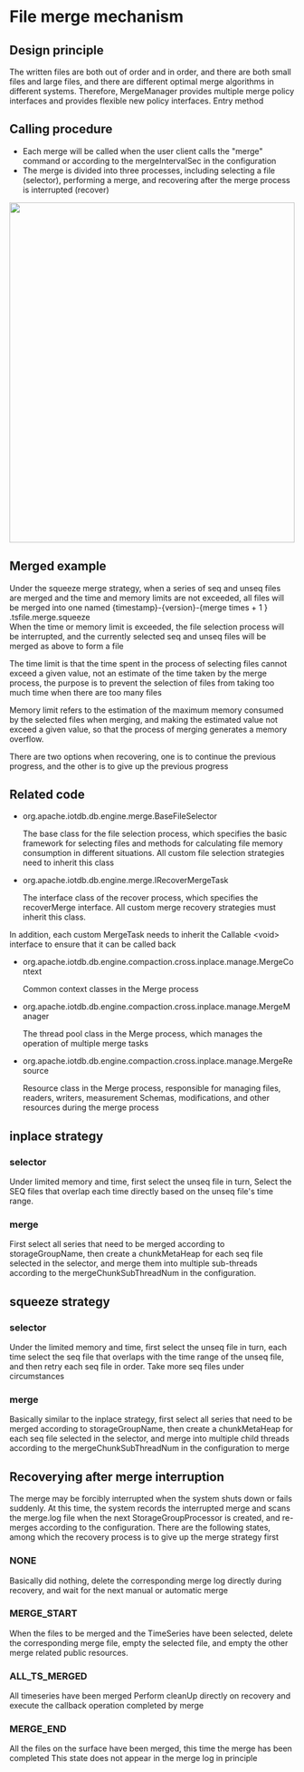 <!--

    Licensed to the Apache Software Foundation (ASF) under one
    or more contributor license agreements.  See the NOTICE file
    distributed with this work for additional information
    regarding copyright ownership.  The ASF licenses this file
    to you under the Apache License, Version 2.0 (the
    "License"); you may not use this file except in compliance
    with the License.  You may obtain a copy of the License at
    
        http://www.apache.org/licenses/LICENSE-2.0
    
    Unless required by applicable law or agreed to in writing,
    software distributed under the License is distributed on an
    "AS IS" BASIS, WITHOUT WARRANTIES OR CONDITIONS OF ANY
    KIND, either express or implied.  See the License for the
    specific language governing permissions and limitations
    under the License.

-->

# File merge mechanism

## Design principle

The written files are both out of order and in order, and there are both small files and large files, and there are different optimal merge algorithms in different systems. Therefore, MergeManager provides multiple merge policy interfaces and provides flexible new policy interfaces.  Entry method

## Calling procedure

- Each merge will be called when the user client calls the "merge" command or according to the mergeIntervalSec in the configuration
- The merge is divided into three processes, including selecting a file (selector), performing a merge, and recovering after the merge process is interrupted (recover)
<img style="width:100%; max-width:800px; max-height:600px; margin-left:auto; margin-right:auto; display:block;" src="https://user-images.githubusercontent.com/24886743/75313978-6c64b000-5899-11ea-8565-40b012f9c8a2.png">

## Merged example

Under the squeeze merge strategy, when a series of seq and unseq files are merged and the time and memory limits are not exceeded, all files will be merged into one named {timestamp}-{version}-{merge times + 1  } .tsfile.merge.squeeze
​    
When the time or memory limit is exceeded, the file selection process will be interrupted, and the currently selected seq and unseq files will be merged as above to form a file

The time limit is that the time spent in the process of selecting files cannot exceed a given value, not an estimate of the time taken by the merge process, the purpose is to prevent the selection of files from taking too much time when there are too many files

Memory limit refers to the estimation of the maximum memory consumed by the selected files when merging, and making the estimated value not exceed a given value, so that the process of merging generates a memory overflow.

There are two options when recovering, one is to continue the previous progress, and the other is to give up the previous progress

## Related code

* org.apache.iotdb.db.engine.merge.BaseFileSelector

    The base class for the file selection process, which specifies the basic framework for selecting files and methods for calculating file memory consumption in different situations. All custom file selection strategies need to inherit this class
    
* org.apache.iotdb.db.engine.merge.IRecoverMergeTask
  
    The interface class of the recover process, which specifies the recoverMerge interface. All custom merge recovery strategies must inherit this class.

In addition, each custom MergeTask needs to inherit the Callable \<void\> interface to ensure that it can be called back

* org.apache.iotdb.db.engine.compaction.cross.inplace.manage.MergeContext

    Common context classes in the Merge process

* org.apache.iotdb.db.engine.compaction.cross.inplace.manage.MergeManager

    The thread pool class in the Merge process, which manages the operation of multiple merge tasks

* org.apache.iotdb.db.engine.compaction.cross.inplace.manage.MergeResource

    Resource class in the Merge process, responsible for managing files, readers, writers, measurement Schemas, modifications, and other resources during the merge process

## inplace strategy

### selector

Under limited memory and time, first select the unseq file in turn, Select the SEQ files that overlap each time directly based on the unseq file's time range.
### merge

First select all series that need to be merged according to storageGroupName, then create a chunkMetaHeap for each seq file selected in the selector, and merge them into multiple sub-threads according to the mergeChunkSubThreadNum in the configuration.

## squeeze strategy

### selector

Under the limited memory and time, first select the unseq file in turn, each time select the seq file that overlaps with the time range of the unseq file, and then retry each seq file in order.  Take more seq files under circumstances

### merge

Basically similar to the inplace strategy, first select all series that need to be merged according to storageGroupName, then create a chunkMetaHeap for each seq file selected in the selector, and merge into multiple child threads according to the mergeChunkSubThreadNum in the configuration to merge

## Recoverying after merge interruption

The merge may be forcibly interrupted when the system shuts down or fails suddenly. At this time, the system records the interrupted merge and scans the merge.log file when the next StorageGroupProcessor is created, and re-merges according to the configuration.  There are the following states, among which the recovery process is to give up the merge strategy first

### NONE
Basically did nothing, delete the corresponding merge log directly during recovery, and wait for the next manual or automatic merge

### MERGE_START
When the files to be merged and the TimeSeries have been selected, delete the corresponding merge file, empty the selected file, and empty the other merge related public resources.
### ALL_TS_MERGED
All timeseries have been merged
Perform cleanUp directly on recovery and execute the callback operation completed by merge

### MERGE_END
All the files on the surface have been merged, this time the merge has been completed
This state does not appear in the merge log in principle
